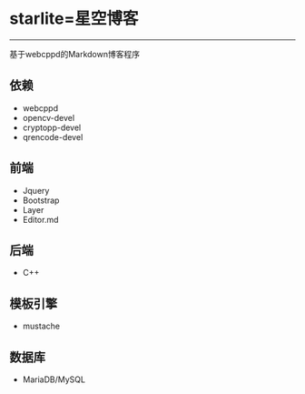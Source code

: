 # starlite=星空博客
---
基于webcppd的Markdown博客程序

## 依赖
- webcppd
- opencv-devel
- cryptopp-devel
- qrencode-devel

## 前端
- Jquery
- Bootstrap
- Layer
- Editor.md

## 后端
- C++

## 模板引擎
- mustache

## 数据库
- MariaDB/MySQL

